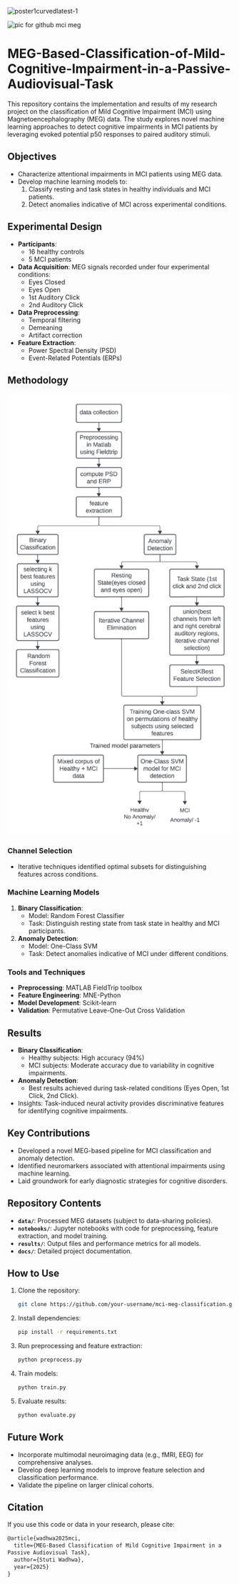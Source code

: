 ![poster1curvedlatest-1](https://github.com/user-attachments/assets/c8e8c936-ed64-4b49-84c7-faf6602b2b36)

![pic for github mci meg](https://github.com/user-attachments/assets/a88d013d-afe3-4de5-bda5-83e6198624d6)

# MEG-Based-Classification-of-Mild-Cognitive-Impairment-in-a-Passive-Audiovisual-Task
This repository contains the implementation and results of my research project on the classification of Mild Cognitive Impairment (MCI) using Magnetoencephalography (MEG) data. The study explores novel machine learning approaches to detect cognitive impairments in MCI patients by leveraging evoked potential p50 responses to paired auditory stimuli.
## Objectives

- Characterize attentional impairments in MCI patients using MEG data.
- Develop machine learning models to:
  1. Classify resting and task states in healthy individuals and MCI patients.
  2. Detect anomalies indicative of MCI across experimental conditions.

## Experimental Design

- **Participants**: 
  - 16 healthy controls
  - 5 MCI patients
- **Data Acquisition**: MEG signals recorded under four experimental conditions:
  - Eyes Closed
  - Eyes Open
  - 1st Auditory Click
  - 2nd Auditory Click
- **Data Preprocessing**:
  - Temporal filtering
  - Demeaning
  - Artifact correction
- **Feature Extraction**:
  - Power Spectral Density (PSD)
  - Event-Related Potentials (ERPs)

## Methodology
<p align="center">
  <img src="methodology diagram.png" alt="Description of the image" width="500">
</p>

### Channel Selection
- Iterative techniques identified optimal subsets for distinguishing features across conditions.

### Machine Learning Models
1. **Binary Classification**:
   - Model: Random Forest Classifier
   - Task: Distinguish resting state from task state in healthy and MCI participants.
2. **Anomaly Detection**:
   - Model: One-Class SVM
   - Task: Detect anomalies indicative of MCI under different conditions.

### Tools and Techniques
- **Preprocessing**: MATLAB FieldTrip toolbox
- **Feature Engineering**: MNE-Python
- **Model Development**: Scikit-learn
- **Validation**: Permutative Leave-One-Out Cross Validation

## Results

- **Binary Classification**:
  - Healthy subjects: High accuracy (94%)
  - MCI subjects: Moderate accuracy due to variability in cognitive impairments.
- **Anomaly Detection**:
  - Best results achieved during task-related conditions (Eyes Open, 1st Click, 2nd Click).
- Insights: Task-induced neural activity provides discriminative features for identifying cognitive impairments.

## Key Contributions

- Developed a novel MEG-based pipeline for MCI classification and anomaly detection.
- Identified neuromarkers associated with attentional impairments using machine learning.
- Laid groundwork for early diagnostic strategies for cognitive disorders.

## Repository Contents

- **`data/`**: Processed MEG datasets (subject to data-sharing policies).
- **`notebooks/`**: Jupyter notebooks with code for preprocessing, feature extraction, and model training.
- **`results/`**: Output files and performance metrics for all models.
- **`docs/`**: Detailed project documentation.

## How to Use

1. Clone the repository:
   ```bash
   git clone https://github.com/your-username/mci-meg-classification.git
   ```
2. Install dependencies:
   ```bash
   pip install -r requirements.txt
   ```
3. Run preprocessing and feature extraction:
   ```bash
   python preprocess.py
   ```
4. Train models:
   ```bash
   python train.py
   ```
5. Evaluate results:
   ```bash
   python evaluate.py
   ```

## Future Work

- Incorporate multimodal neuroimaging data (e.g., fMRI, EEG) for comprehensive analyses.
- Develop deep learning models to improve feature selection and classification performance.
- Validate the pipeline on larger clinical cohorts.

## Citation

If you use this code or data in your research, please cite:
```
@article{wadhwa2025mci,
  title={MEG-Based Classification of Mild Cognitive Impairment in a Passive Audiovisual Task},
  author={Stuti Wadhwa},
  year={2025}
}
